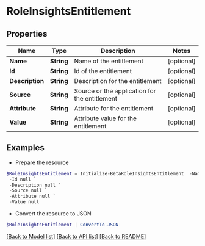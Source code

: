 # RoleInsightsEntitlement
## Properties

Name | Type | Description | Notes
------------ | ------------- | ------------- | -------------
**Name** | **String** | Name of the entitlement | [optional] 
**Id** | **String** | Id of the entitlement | [optional] 
**Description** | **String** | Description for the entitlement | [optional] 
**Source** | **String** | Source or the application for the entitlement | [optional] 
**Attribute** | **String** | Attribute for the entitlement | [optional] 
**Value** | **String** | Attribute value for the entitlement | [optional] 

## Examples

- Prepare the resource
```powershell
$RoleInsightsEntitlement = Initialize-BetaRoleInsightsEntitlement  -Name null `
 -Id null `
 -Description null `
 -Source null `
 -Attribute null `
 -Value null
```

- Convert the resource to JSON
```powershell
$RoleInsightsEntitlement | ConvertTo-JSON
```

[[Back to Model list]](../README.md#documentation-for-models) [[Back to API list]](../README.md#documentation-for-api-endpoints) [[Back to README]](../README.md)

